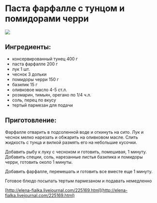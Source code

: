 # Паста фарфалле с тунцом и помидорами черри

![](https://i.pinimg.com/564x/dc/69/63/dc6963da7eb9e956334714e20cd6ef41.jpg)

## Ингредиенты:

* консервированный тунец 400 г
* паста фарфалле 200 г
* лук 1 шт.
* чеснок 3 дольки
* помидоры черри 150 г
* базилик 15 г
* оливковое масло 4-5 ст.л.
* розмарин, тимьян, орегано по 1/4 ч.л.
* соль, перец по вкусу
* тертый пармезан для подачи

## Приготовление:

Фарфалле отварить в подсоленной воде и откинуть на сито. Лук и чеснок мелко нарезать и обжарить на оливковом масле. Слить жидкость с тунца и вилкой размять его на небольшие кусочки.

Добавить рыбу к луку с чесноком и готовить, помешивая, 1 минуту. Добавить специи, соль, нарезанные листья базилика и помидоры черри, готовить около 1 минуты.

Добавить фарфалле, перемешать и готовить все вместе еще 1 минуту.

Готовое блюдо посыпать тертым пармезаном и подавать немедленно

[http://elena-fialka.livejournal.com/225169.html](http://elena-fialka.livejournal.com/225169.html)

